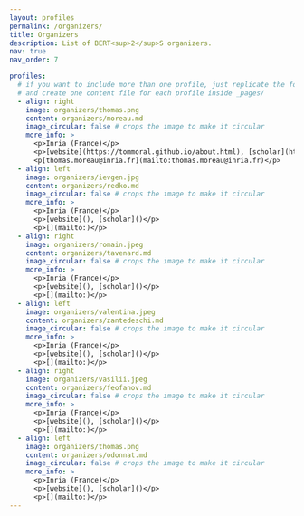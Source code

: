 ```yaml
---
layout: profiles
permalink: /organizers/
title: Organizers
description: List of BERT<sup>2</sup>S organizers.
nav: true
nav_order: 7

profiles:
  # if you want to include more than one profile, just replicate the following block
  # and create one content file for each profile inside _pages/
  - align: right
    image: organizers/thomas.png
    content: organizers/moreau.md
    image_circular: false # crops the image to make it circular
    more_info: >
      <p>Inria (France)</p>
      <p>[website](https://tommoral.github.io/about.html), [scholar](https://scholar.google.fr/citations?user=HEO_PsAAAAAJ)</p>
      <p[thomas.moreau@inria.fr](mailto:thomas.moreau@inria.fr)</p>
  - align: left
    image: organizers/ievgen.jpg
    content: organizers/redko.md
    image_circular: false # crops the image to make it circular
    more_info: >
      <p>Inria (France)</p>
      <p>[website](), [scholar]()</p>
      <p>[](mailto:)</p>
  - align: right
    image: organizers/romain.jpeg
    content: organizers/tavenard.md
    image_circular: false # crops the image to make it circular
    more_info: >
      <p>Inria (France)</p>
      <p>[website](), [scholar]()</p>
      <p>[](mailto:)</p>
  - align: left
    image: organizers/valentina.jpeg
    content: organizers/zantedeschi.md
    image_circular: false # crops the image to make it circular
    more_info: >
      <p>Inria (France)</p>
      <p>[website](), [scholar]()</p>
      <p>[](mailto:)</p>
  - align: right
    image: organizers/vasilii.jpeg
    content: organizers/feofanov.md
    image_circular: false # crops the image to make it circular
    more_info: >
      <p>Inria (France)</p>
      <p>[website](), [scholar]()</p>
      <p>[](mailto:)</p>
  - align: left
    image: organizers/thomas.png
    content: organizers/odonnat.md
    image_circular: false # crops the image to make it circular
    more_info: >
      <p>Inria (France)</p>
      <p>[website](), [scholar]()</p>
      <p>[](mailto:)</p>
---
```

